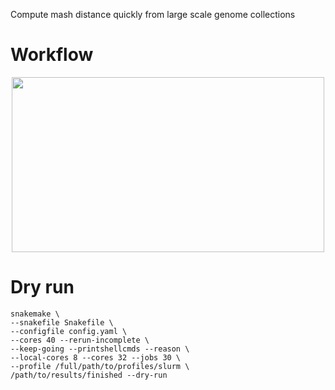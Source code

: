 Compute mash distance quickly from large scale genome collections

# Workflow
<div align=center><img width="500" height="280" src="docs/dag.svg"/></div>

# Dry run
```
snakemake \
--snakefile Snakefile \
--configfile config.yaml \
--cores 40 --rerun-incomplete \
--keep-going --printshellcmds --reason \
--local-cores 8 --cores 32 --jobs 30 \
--profile /full/path/to/profiles/slurm \
/path/to/results/finished --dry-run
```

